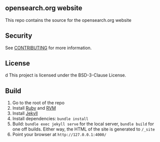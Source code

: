 ## opensearch.org website

This repo contains the source for the opensearch.org website

## Security

See [CONTRIBUTING](CONTRIBUTING.md#security-issue-notifications) for more information.

## License
d
This project is licensed under the BSD-3-Clause License.

## Build

1. Go to the root of the repo
2. Install [Ruby](https://www.ruby-lang.org/en/) and [RVM](https://rvm.io/)
3. Install [Jekyll](https://jekyllrb.com/)
4. Install dependencies: `bundle install`
5. Build: `bundle exec jekyll serve` for the local server, `bundle build` for one off builds. Either way, the HTML of the site is generated to `/_site`
6. Point your browser at `http://127.0.0.1:4000/`

